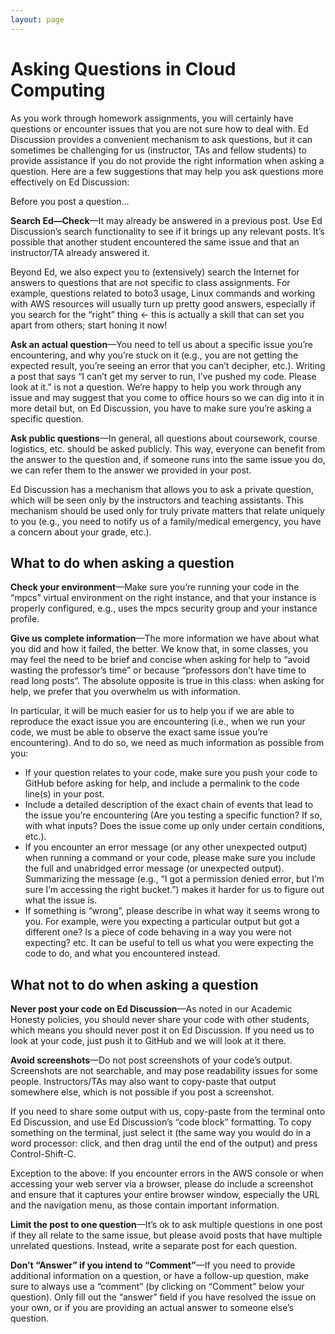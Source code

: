 ```yaml
---
layout: page
---
```


# Asking Questions in Cloud Computing

As you work through homework assignments, you will certainly have questions or encounter issues that you are not sure how to deal with. Ed Discussion provides a convenient mechanism to ask questions, but it can sometimes be challenging for us (instructor, TAs and fellow students) to provide assistance if you do not provide the right information when asking a question. Here are a few suggestions that may help you ask questions more effectively on Ed Discussion:

Before you post a question...

**Search Ed—Check**&mdash;It may already be answered in a previous post. Use Ed Discussion’s search functionality to see if it brings up any relevant posts. It’s possible that another student encountered the same issue and that an instructor/TA already answered it.

Beyond Ed, we also expect you to (extensively) search the Internet for answers to questions that are not specific to class assignments. For example, questions related to boto3 usage, Linux commands and working with AWS resources will usually turn up pretty good answers, especially if you search for the “right” thing ← this is actually a skill that can set you apart from others; start honing it now!

**Ask an actual question**&mdash;You need to tell us about a specific issue you’re encountering, and why you’re stuck on it (e.g., you are not getting the expected result, you’re seeing an error that you can’t decipher, etc.). Writing a post that says “I can’t get my server to run, I’ve pushed my code. Please look at it.” is not a question. We’re happy to help you work through any issue and may suggest that you come to office hours so we can dig into it in more detail but, on Ed Discussion, you have to make sure you’re asking a specific question.

**Ask public questions**&mdash;In general, all questions about coursework, course logistics, etc. should be asked publicly. This way, everyone can benefit from the answer to the question and, if someone runs into the same issue you do, we can refer them to the answer we provided in your post.

Ed Discussion has a mechanism that allows you to ask a private question, which will be seen only by the instructors and teaching assistants. This mechanism should be used only for truly private matters that relate uniquely to you (e.g., you need to notify us of a family/medical emergency, you have a concern about your grade, etc.).

## What to do when asking a question

**Check your environment**&mdash;Make sure you’re running your code in the “mpcs” virtual environment on the right instance, and that your instance is properly configured, e.g., uses the mpcs security group and your instance profile. 

**Give us complete information**&mdash;The more information we have about what you did and how it failed, the better. We know that, in some classes, you may feel the need to be brief and concise when asking for help to “avoid wasting the professor’s time” or because “professors don’t have time to read long posts”. The absolute opposite is true in this class: when asking for help, we prefer that you overwhelm us with information.

In particular, it will be much easier for us to help you if we are able to reproduce the exact issue you are encountering (i.e., when we run your code, we must be able to observe the exact same issue you’re encountering). And to do so, we need as much information as possible from you:

- If your question relates to your code, make sure you push your code to GitHub before asking for help, and include a permalink to the code line(s) in your post.
- Include a detailed description of the exact chain of events that lead to the issue you’re encountering (Are you testing a specific function? If so, with what inputs? Does the issue come up only under certain conditions, etc.).
- If you encounter an error message (or any other unexpected output) when running a command or your code, please make sure you include the full and unabridged error message (or unexpected output). Summarizing the message (e.g., “I got a permission denied error, but I’m sure I’m accessing the right bucket.”) makes it harder for us to figure out what the issue is.
- If something is “wrong”, please describe in what way it seems wrong to you. For example, were you expecting a particular output but got a different one? Is a piece of code behaving in a way you were not expecting? etc. It can be useful to tell us what you were expecting the code to do, and what you encountered instead.

## What not to do when asking a question

**Never post your code on Ed Discussion**&mdash;As noted in our Academic Honesty policies, you should never share your code with other students, which means you should never post it on Ed Discussion. If you need us to look at your code, just push it to GitHub and we will look at it there. 

**Avoid screenshots**&mdash;Do not post screenshots of your code’s output. Screenshots are not searchable, and may pose readability issues for some people. Instructors/TAs may also want to copy-paste that output somewhere else, which is not possible if you post a screenshot.

If you need to share some output with us, copy-paste from the terminal onto Ed Discussion, and use Ed Discussion’s “code block” formatting. To copy something on the terminal, just select it (the same way you would do in a word processor: click, and then drag until the end of the output) and press Control-Shift-C.

Exception to the above: If you encounter errors in the AWS console or when accessing your web server via a browser, please do include a screenshot and ensure that it captures your entire browser window, especially the URL and the navigation menu, as those contain important information.

**Limit the post to one question**&mdash;It’s ok to ask multiple questions in one post if they all relate to the same issue, but please avoid posts that have multiple unrelated questions. Instead, write a separate post for each question. 

**Don’t “Answer” if you intend to “Comment”**&mdash;If you need to provide additional information on a question, or have a follow-up question, make sure to always use a “comment” (by clicking on “Comment” below your question). Only fill out the “answer” field if you have resolved the issue on your own, or if you are providing an actual answer to someone else’s question.

